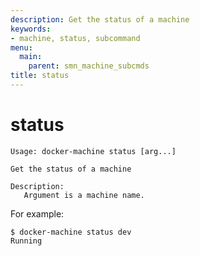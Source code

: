 ```yaml
---
description: Get the status of a machine
keywords:
- machine, status, subcommand
menu:
  main:
    parent: smn_machine_subcmds
title: status
---
```


# status

```none
Usage: docker-machine status [arg...]

Get the status of a machine

Description:
   Argument is a machine name.
```

For example:

```
$ docker-machine status dev
Running
```
